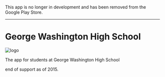 This app is no longer in development and has been removed from the Google Play Store.

_____________________________

George Washington High School
=============================
![logo](https://raw.githubusercontent.com/kevingil/WASH/master/workspace/wash/res/drawable-xhdpi/ic_launcher.png)

The app for students at George Washington High School


end of support as of 2015.
